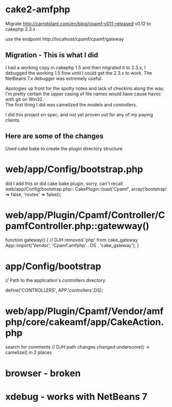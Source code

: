 cake2-amfphp
============

Migrate http://carrotplant.com/en/blog/cpamf-v011-released v0.12 to cakephp 2.3.x

use the endpoint http://localhost/cpamf/cpamf/gateway 

Migration - This is what I did
-------------------------------
I had a working copy in cakephp 1.5 and then migrated it to 2.3.x, I debugged the working 1.5 flow until 
I could get the 2.3.x to work.  The NetBeans 7.x debugger was extremely useful.

Apologies up front for the spotty notes and lack of checkins along the way. I'm pretty certain the 
upper casing of file names would have cause havoc with git on Win32.  
The first thing I did was camelized the models and controllers.

I did this project on spec, and not yet proven out for any of my paying clients.

Here are some of the changes
----------------------------

Used cake bake to create the plugin directory structure

# web/app/Config/bootstrap.php
did I add this or did cake bake plugin, sorry, can't recall 
 web/app/Config/bootstrap.php:: CakePlugin::load('Cpamf', array('bootstrap' => false, 'routes' => false));


# web/app/Plugin/Cpamf/Controller/CpamfController.php::gatewway()
  function gateway()
	{
	    // DJH removed 'php' from cake_gateway
	    App::import('Vendor', 'Cpamf.amfphp' . DS . 'cake_gateway');
	}


# app/Config/bootstrap


// Path to the application's controllers directory.

  define('CONTROLLERS', APP.'controllers'.DS);


# web/app/Plugin/Cpamf/Vendor/amfphp/core/cakeamf/app/CakeAction.php

search for comments // DJH
path changes
changed underscore() -> camelize() in 2 places 

# browser - broken

# xdebug - works with NetBeans 7

